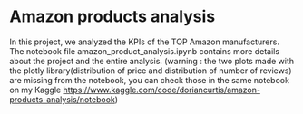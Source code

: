 # Amazon products analysis 
In this project, we analyzed the KPIs of the TOP Amazon manufacturers. 
The notebook file amazon_product_analysis.ipynb contains more details about the project and the entire analysis. 
(warning : the two plots made with the plotly library(distribution of price and distribution of number of reviews) are missing from the notebook,  you can check those in the same notebook on my Kaggle  https://www.kaggle.com/code/doriancurtis/amazon-products-analysis/notebook)
  
